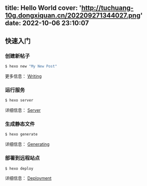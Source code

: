 title: Hello World
cover: 'http://tuchuang-10g.dongxiquan.cn/202209271344027.png'
date: 2022-10-06 23:10:07
---
## 快速入门

### 创建新帖子

```bash
$ hexo new "My New Post"
```

更多信息： [Writing](https://hexo.io/docs/writing.html)



### 运行服务

```bash
$ hexo server
```

详细信息： [Server](https://hexo.io/docs/server.html)

### 生成静态文件

```bash
$ hexo generate
```

详细信息： [Generating](https://hexo.io/docs/generating.html)

### 部署到远程站点

```bash
$ hexo deploy
```

详细信息： [Deployment](https://hexo.io/docs/deployment.html)